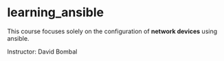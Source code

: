 # learning_ansible
This course focuses solely on the configuration of **network devices** using ansible.

Instructor: David Bombal
